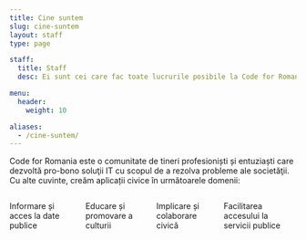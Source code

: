 ```yaml
---
title: Cine suntem
slug: cine-suntem
layout: staff
type: page

staff:
  title: Staff
  desc: Ei sunt cei care fac toate lucrurile posibile la Code for Romania. Grație eforturilor lor, suntem cea mai mare organizație de civic tech din România și una dintre cele mai mari din lume.

menu:
  header:
    weight: 10

aliases:
  - /cine-suntem/
---
```

Code for Romania este o comunitate de tineri profesioniști și entuziaști care dezvoltă pro-bono soluţii IT cu scopul de a rezolva probleme ale societăţii. Cu alte cuvinte, creăm aplicații civice în următoarele domenii:

<div class="columns has-text-weight-bold has-text-centered">
  <div class="column">
    <p class="has-text-primary">
      <i class="fas fa-3x fa-info-circle" aria-hidden="true"></i>
    </p>
    <p>Informare și acces la date publice</p>
  </div>
  <div class="column">
    <p class="has-text-primary">
      <i class="fas fa-3x fa-book-reader" aria-hidden="true"></i>
    </p>
    <p>Educare și promovare a culturii</p>
  </div>
  <div class="column">
    <p class="has-text-primary">
      <i class="fas fa-3x fa-link" aria-hidden="true"></i>
    </p>
    <p>Implicare și colaborare civică</p>
  </div>
  <div class="column">
    <p class="has-text-primary">
      <i class="fas fa-3x fa-key" aria-hidden="true"></i>
    </p>
    <p>Facilitarea accesului la servicii publice</p>
  </div>
</div>
